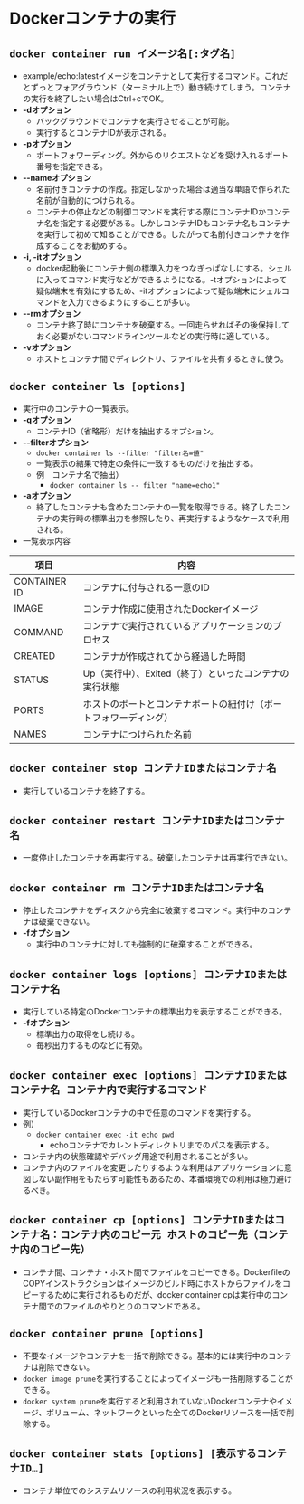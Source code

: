 # Dockerコンテナの実行
## `docker container run イメージ名[:タグ名]`
- example/echo:latestイメージをコンテナとして実行するコマンド。これだとずっとフォアグラウンド（ターミナル上で）動き続けてしまう。コンテナの実行を終了したい場合はCtrl+cでOK。
- **-dオプション**
	- バックグラウンドでコンテナを実行させることが可能。
	- 実行するとコンテナIDが表示される。
- **-pオプション**
	- ポートフォワーディング。外からのリクエストなどを受け入れるポート番号を指定できる。
- **--nameオプション**
	- 名前付きコンテナの作成。指定しなかった場合は適当な単語で作られた名前が自動的につけられる。
	- コンテナの停止などの制御コマンドを実行する際にコンテナIDかコンテナ名を指定する必要がある。しかしコンテナIDもコンテナ名もコンテナを実行して初めて知ることができる。したがって名前付きコンテナを作成することをお勧めする。
- **-i, -itオプション**
	- docker起動後にコンテナ側の標準入力をつなぎっぱなしにする。シェルに入ってコマンド実行などができるようになる。-tオプションによって疑似端末を有効にするため、-itオプションによって疑似端末にシェルコマンドを入力できるようにすることが多い。
- **--rmオプション**
	- コンテナ終了時にコンテナを破棄する。一回走らせればその後保持しておく必要がないコマンドラインツールなどの実行時に適している。
- **-vオプション**
	- ホストとコンテナ間でディレクトリ、ファイルを共有するときに使う。
## `docker container ls [options]`
- 実行中のコンテナの一覧表示。
- **-qオプション**
	- コンテナID（省略形）だけを抽出するオプション。
- **--filterオプション**
	- `docker container ls --filter "filter名=値"`
	- 一覧表示の結果で特定の条件に一致するものだけを抽出する。
	- 例　コンテナ名で抽出）
		- `docker container ls -- filter "name=echo1"`
- **-aオプション**
	- 終了したコンテナも含めたコンテナの一覧を取得できる。終了したコンテナの実行時の標準出力を参照したり、再実行するようなケースで利用される。
- 一覧表示内容

| 項目         | 内容                                                             |
| ------------ | ---------------------------------------------------------------- |
| CONTAINER ID | コンテナに付与される一意のID                                     |
| IMAGE        | コンテナ作成に使用されたDockerイメージ                           |
| COMMAND      | コンテナで実行されているアプリケーションのプロセス               |
| CREATED      | コンテナが作成されてから経過した時間                             |
| STATUS       | Up（実行中）、Exited（終了）といったコンテナの実行状態           |
| PORTS        | ホストのポートとコンテナポートの紐付け（ポートフォワーディング） |
| NAMES        | コンテナにつけられた名前                                         |

## `docker container stop コンテナIDまたはコンテナ名`
- 実行しているコンテナを終了する。
## `docker container restart コンテナIDまたはコンテナ名`
- 一度停止したコンテナを再実行する。破棄したコンテナは再実行できない。
## `docker container rm コンテナIDまたはコンテナ名`
- 停止したコンテナをディスクから完全に破棄するコマンド。実行中のコンテナは破棄できない。
- **-fオプション**
	- 実行中のコンテナに対しても強制的に破棄することができる。
## `docker container logs [options] コンテナIDまたはコンテナ名`
- 実行している特定のDockerコンテナの標準出力を表示することができる。
- **-fオプション**
	- 標準出力の取得をし続ける。
	- 毎秒出力するものなどに有効。
## `docker container exec [options] コンテナIDまたはコンテナ名 コンテナ内で実行するコマンド`
- 実行しているDockerコンテナの中で任意のコマンドを実行する。
- 例）
	- `docker container exec -it echo pwd`
		- echoコンテナでカレントディレクトリまでのパスを表示する。
- コンテナ内の状態確認やデバッグ用途で利用されることが多い。
- コンテナ内のファイルを変更したりするような利用はアプリケーションに意図しない副作用をもたらす可能性もあるため、本番環境での利用は極力避けるべき。

## `docker container cp [options] コンテナIDまたはコンテナ名：コンテナ内のコピー元 ホストのコピー先（コンテナ内のコピー先）`
- コンテナ間、コンテナ・ホスト間でファイルをコピーできる。DockerfileのCOPYインストラクションはイメージのビルド時にホストからファイルをコピーするために実行されるものだが、docker container cpは実行中のコンテナ間でのファイルのやりとりのコマンドである。

## `docker container prune [options]`
- 不要なイメージやコンテナを一括で削除できる。基本的には実行中のコンテナは削除できない。
- `docker image prune`を実行することによってイメージも一括削除することができる。
- `docker system prune`を実行すると利用されていないDockerコンテナやイメージ、ボリューム、ネットワークといった全てのDockerリソースを一括で削除する。

## `docker container stats [options] [表示するコンテナID…]`
- コンテナ単位でのシステムリソースの利用状況を表示する。

	